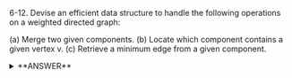 ﻿6-12. Devise an efficient data structure to handle the following operations on a weighted directed graph:

(a) Merge two given components.
(b) Locate which component contains a given vertex v.
(c) Retrieve a minimum edge from a given component.


<details>
<summary>**ANSWER**</summary>
  <p>

  Create a union-find data structure. Your data structure will include these properties:

  - An array of Vertices that holds the Vertex at a given index. It does not matter what order they are in as long as you know what the value of the node is at the index. For example: index of 0 holds node A, index of 1 holds node D, etc...
  - An array for Parents of the Vertices (this will be the parent of the given component (the component of the index can be found using the Vertices array) - if the parent value is the same as the component value then it is either the root or it is an individual component).
  - An array for the Component's Size (this will be how many components are unioned to the root).
  - An int value for the number of components in the data structure (should be initialized to the number of vertices).
  - An int value for the size of the data structure (the number of elements in the data structure).
  - An array to hold the minimum weight of a component at the root.


  (a) To merge two components:

  - Create a void method, this will be your union method, which takes two ints as paramenters (one for index of Component A and one for index of Component B). 
  - Find the roots for component A and B. 
  - If the roots are the same return nothing. 
  - Merge the smallest of the two components to the biggest one; you will also need to increase the size of the larger component as well as change the parent for the smaller component to that of the larger component. You will also need to update the minimum weight array and whichever value is smaller update the value at the root. 
  - Then you need to decrease the number of components since they were just merged.

  (b) To locate which component contains a given vertex v:

  - Create an int method, this will be your find method, which takes the index of the component as the parameter.
  - Get the root of the component. The root is found with a while loop that gets the parent of the component until the parent of the index of component is the same as the index of the component. So until root == parent[root].
  - Then you compress the data strucure by making all the parent's (from the index of the component to the root) the same value as the root. This way all the components will have the same root value and it takes only one stop to get the root rather than follow more than one value to get to the root.
  - Then return the root.

  (c) Retrieve a minimum edge from a given component.

  - Create an int method, this will be your minimum edge of component method which will take the index of any part of the component.
  - Get the root by finding the parent of the index of the component.
  - Get the value of minimum weight array passing in the root as the index.
  - Return the value.

	
  </p>
</details>